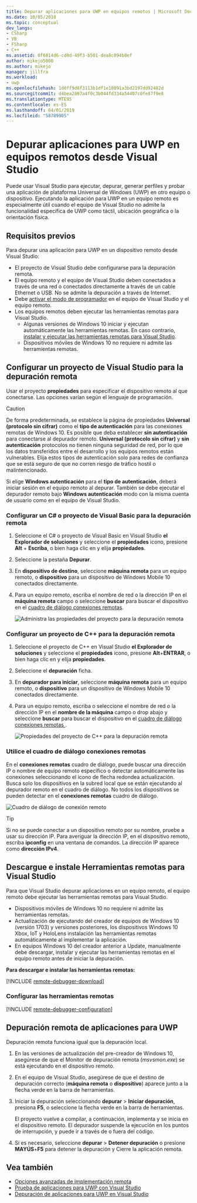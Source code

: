 ```yaml
---
title: Depurar aplicaciones para UWP en equipos remotos | Microsoft Docs
ms.date: 10/05/2018
ms.topic: conceptual
dev_langs:
- CSharp
- VB
- FSharp
- C++
ms.assetid: 0f6814d6-cd0d-49f3-b501-dea8c094b8ef
author: mikejo5000
ms.author: mikejo
manager: jillfra
ms.workload:
- uwp
ms.openlocfilehash: 1d0ff9d8f3113b1df1e10891a3bd2197dd92482d
ms.sourcegitcommit: d4bea2867a4f0c3b044fd334a54407c0fe87f9e8
ms.translationtype: MTE95
ms.contentlocale: es-ES
ms.lasthandoff: 04/01/2019
ms.locfileid: "58789905"
---
```

# <a name="debug-uwp-apps-on-remote-machines-from-visual-studio"></a>Depurar aplicaciones para UWP en equipos remotos desde Visual Studio

Puede usar Visual Studio para ejecutar, depurar, generar perfiles y probar una aplicación de plataforma Universal de Windows (UWP) en otro equipo o dispositivo. Ejecutando la aplicación para UWP en un equipo remoto es especialmente útil cuando el equipo de Visual Studio no admite la funcionalidad específica de UWP como táctil, ubicación geográfica o la orientación física.

##  <a name="BKMK_Prerequisites"></a> Requisitos previos

Para depurar una aplicación para UWP en un dispositivo remoto desde Visual Studio:

- El proyecto de Visual Studio debe configurarse para la depuración remota.
- El equipo remoto y el equipo de Visual Studio deben conectados a través de una red o conectados directamente a través de un cable Ethernet o USB. No se admite la depuración a través de Internet.
- Debe [activar el modo de programador](/windows/uwp/get-started/enable-your-device-for-development) en el equipo de Visual Studio y el equipo remoto.
- Los equipos remotos deben ejecutar las herramientas remotas para Visual Studio.
  - Algunas versiones de Windows 10 iniciar y ejecutan automáticamente las herramientas remotas. En caso contrario, [instalar y ejecutar las herramientas remotas para Visual Studio](#BKMK_download).
  - Dispositivos móviles de Windows 10 no requiere ni admite las herramientas remotas.

##  <a name="BKMK_ConnectVS"></a> Configurar un proyecto de Visual Studio para la depuración remota
<a name="BKMK_DirectConnect"></a> Usar el proyecto **propiedades** para especificar el dispositivo remoto al que conectarse. Las opciones varían según el lenguaje de programación.

> [!CAUTION]
> De forma predeterminada, se establece la página de propiedades **Universal (protocolo sin cifrar)** como el **tipo de autenticación** para las conexiones remotas de Windows 10. Es posible que deba establecer **sin autenticación** para conectarse al depurador remoto. **Universal (protocolo sin cifrar)** y **sin autenticación** protocolos no tienen ninguna seguridad de red, por lo que los datos transferidos entre el desarrollo y los equipos remotos están vulnerables. Elija estos tipos de autenticación solo para redes de confianza que se está seguro de que no corren riesgo de tráfico hostil o malintencionado.
>
>Si elige **Windows autenticación** para el **tipo de autenticación**, deberá iniciar sesión en el equipo remoto al depurar. También se debe ejecutar el depurador remoto bajo **Windows autenticación** modo con la misma cuenta de usuario como en el equipo de Visual Studio.

###  <a name="BKMK_Choosing_the_remote_device_for_C__and_Visual_Basic_projects"></a> Configurar un C# o proyecto de Visual Basic para la depuración remota

1. Seleccione el C# o proyecto de Visual Basic en Visual Studio **el Explorador de soluciones** y seleccione el **propiedades** icono, presione **Alt** +  **Escriba**, o bien haga clic en y elija **propiedades**.

1.  Seleccione la pestaña **Depurar**.

1.  En **dispositivo de destino**, seleccione **máquina remota** para un equipo remoto, o **dispositivo** para un dispositivo de Windows Mobile 10 conectados directamente.

1.  Para un equipo remoto, escriba el nombre de red o la dirección IP en el **máquina remota** campo o seleccione **buscar** para buscar el dispositivo en el [cuadro de diálogo conexiones remotas](#remote-connections).

    ![Administra las propiedades del proyecto para la depuración remota](../debugger/media/vsrun_managed_projprop_remote.png "administrados depurar las propiedades del proyecto")

###  <a name="BKMK_Choosing_the_remote_device_for_JavaScript_and_C___projects"></a> Configurar un proyecto de C++ para la depuración remota

1.  Seleccione el proyecto de C++ en Visual Studio **el Explorador de soluciones** y seleccione el **propiedades** icono, presione **Alt**+**ENTRAR**, o bien haga clic en y elija **propiedades**.

1.  Seleccione el **depuración** ficha.

3.  En **depurador para iniciar**, seleccione **máquina remota** para un equipo remoto, o **dispositivo** para un dispositivo de Windows Mobile 10 conectados directamente.

1.  Para un equipo remoto, escriba o seleccione el nombre de red o la dirección IP en el **nombre de la máquina** campo o drop abajo y seleccione **buscar** para buscar el dispositivo en el [cuadro de diálogo conexiones remotas ](#remote-connections).

    ![Propiedades del proyecto de C++ para la depuración remota](../debugger/media/vsrun_cpp_projprop_remote.png "propiedades del proyecto de depuración de C++")

### <a name="remote-connections"></a> Utilice el cuadro de diálogo conexiones remotas

En el **conexiones remotas** cuadro de diálogo, puede buscar una dirección IP o nombre de equipo remoto específico o detectar automáticamente las conexiones seleccionando el icono de flecha redondea actualización. Busca solo los dispositivos en la subred local que se están ejecutando al depurador remoto en el cuadro de diálogo. No todos los dispositivos se pueden detectar en el **conexiones remotas** cuadro de diálogo.

 ![Cuadro de diálogo de conexión remoto](../debugger/media/vsrun_selectremotedebuggerdlg.png "cuadro de diálogo conexiones remotas")

>[!TIP]
>Si no se puede conectar a un dispositivo remoto por su nombre, pruebe a usar su dirección IP. Para averiguar la dirección IP, en el dispositivo remoto, escriba **ipconfig** en una ventana de comandos. La dirección IP aparece como **dirección IPv4**.

## <a name="BKMK_download"></a> Descargue e instale Herramientas remotas para Visual Studio

Para que Visual Studio depurar aplicaciones en un equipo remoto, el equipo remoto debe ejecutar las herramientas remotas para Visual Studio.

- Dispositivos móviles de Windows 10 no requiere ni admite las herramientas remotas.
- Actualización de ejecutando del creador de equipos de Windows 10 (versión 1703) y versiones posteriores, los dispositivos Windows 10 Xbox, IoT y HoloLens instalación las herramientas remotas automáticamente al implementar la aplicación.
- En equipos Windows 10 del creador anterior a Update, manualmente debe descargar, instalar y ejecutar las herramientas remotas en el equipo remoto antes de iniciar la depuración.

**Para descargar e instalar las herramientas remotas:**

[!INCLUDE [remote-debugger-download](../debugger/includes/remote-debugger-download.md)]

### <a name="BKMK_setup"></a> Configurar las herramientas remotas

[!INCLUDE [remote-debugger-configuration](../debugger/includes/remote-debugger-configuration.md)]

##  <a name="BKMK_RunRemoteDebug"></a> Depuración remota de aplicaciones para UWP

Depuración remota funciona igual que la depuración local.

1. En las versiones de actualización del pre-creador de Windows 10, asegúrese de que el Monitor de depuración remota (*msvsmon.exe*) se está ejecutando en el dispositivo remoto.

1. En el equipo de Visual Studio, asegúrese de que el destino de depuración correcto (**máquina remota** o **dispositivo**) aparece junto a la flecha verde en la barra de herramientas.

1. Iniciar la depuración seleccionando **depurar** > **Iniciar depuración**, presiona **F5**, o seleccione la flecha verde en la barra de herramientas.

   El proyecto vuelve a compilar, a continuación, implementa y se inicia en el dispositivo remoto. El depurador suspende la ejecución en los puntos de interrupción, y puede ir a través de o fuera del código.

1. Si es necesario, seleccione **depurar** > **Detener depuración** o presione **MAYÚS**+**F5** para detener la depuración y Cierre la aplicación remota.

## <a name="see-also"></a>Vea también
- [Opciones avanzadas de implementación remota](/windows/uwp/debug-test-perf/deploying-and-debugging-uwp-apps#advanced-remote-deployment-options)
- [Prueba de aplicaciones para UWP con Visual Studio](/visualstudio/test/create-and-run-unit-tests-for-a-store-app-in-visual-studio/)
- [Depuración de aplicaciones para UWP en Visual Studio](debugging-windows-store-and-windows-universal-apps.md)
